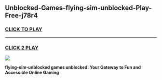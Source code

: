
## Unblocked-Games-flying-sim-unblocked-Play-Free-j78r4
<h3>
<a href="https://premium76.site?title=flying-sim-unblocked&ref=21A">CLICK TO PLAY</a></h3>
<hr>

<h3>
<a href="https://premium76.site?title=flying-sim-unblocked&ref=21A">CLICK 2 PLAY</a>
  
</h3>

<a href="https://premium76.site?title=flying-sim-unblocked&ref=21A"><img src="https://clearcache.store/games.png"></a>


**flying-sim-unblocked games unblocked: Your Gateway to Fun and Accessible Online Gaming**
